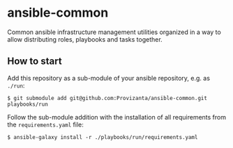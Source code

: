 # ansible-common
Common ansible infrastructure management utilities organized in a way to allow distributing roles, playbooks and tasks together.


## How to start
Add this repository as a sub-module of your ansible repository, e.g. as `./run`:

```shell
$ git submodule add git@github.com:Provizanta/ansible-common.git playbooks/run
```

Follow the sub-module addition with the installation of all requirements from the `requirements.yaml` file:

```shell
$ ansible-galaxy install -r ./playbooks/run/requirements.yaml 
```
